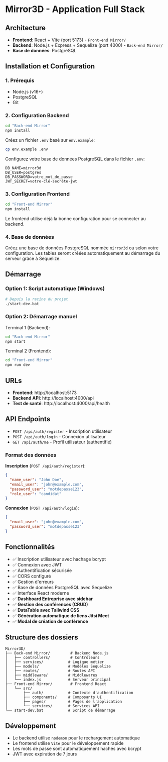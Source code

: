 # Mirror3D - Application Full Stack

## Architecture
- **Frontend**: React + Vite (port 5173) - `Front-end Mirror/`
- **Backend**: Node.js + Express + Sequelize (port 4000) - `Back-end Mirror/`
- **Base de données**: PostgreSQL

## Installation et Configuration

### 1. Prérequis
- Node.js (v16+)
- PostgreSQL
- Git

### 2. Configuration Backend
```bash
cd "Back-end Mirror"
npm install
```

Créez un fichier `.env` basé sur `env.example`:
```bash
cp env.example .env
```

Configurez votre base de données PostgreSQL dans le fichier `.env`:
```env
DB_NAME=mirror3d
DB_USER=postgres
DB_PASSWORD=votre_mot_de_passe
JWT_SECRET=votre-clé-secrète-jwt
```

### 3. Configuration Frontend
```bash
cd "Front-end Mirror"
npm install
```

Le frontend utilise déjà la bonne configuration pour se connecter au backend.

### 4. Base de données
Créez une base de données PostgreSQL nommée `mirror3d` ou selon votre configuration.
Les tables seront créées automatiquement au démarrage du serveur grâce à Sequelize.

## Démarrage

### Option 1: Script automatique (Windows)
```bash
# Depuis la racine du projet
./start-dev.bat
```

### Option 2: Démarrage manuel
Terminal 1 (Backend):
```bash
cd "Back-end Mirror"
npm start
```

Terminal 2 (Frontend):
```bash
cd "Front-end Mirror"
npm run dev
```

## URLs
- **Frontend**: http://localhost:5173
- **Backend API**: http://localhost:4000/api
- **Test de santé**: http://localhost:4000/api/health

## API Endpoints
- `POST /api/auth/register` - Inscription utilisateur
- `POST /api/auth/login` - Connexion utilisateur
- `GET /api/auth/me` - Profil utilisateur (authentifié)

### Format des données

**Inscription** (`POST /api/auth/register`):
```json
{
  "name_user": "John Doe",
  "email_user": "john@example.com",
  "password_user": "motdepasse123",
  "role_user": "candidat"
}
```

**Connexion** (`POST /api/auth/login`):
```json
{
  "email_user": "john@example.com",
  "password_user": "motdepasse123"
}
```

## Fonctionnalités
- ✅ Inscription utilisateur avec hachage bcrypt
- ✅ Connexion avec JWT
- ✅ Authentification sécurisée
- ✅ CORS configuré
- ✅ Gestion d'erreurs
- ✅ Base de données PostgreSQL avec Sequelize
- ✅ Interface React moderne
- ✅ **Dashboard Entreprise avec sidebar**
- ✅ **Gestion des conférences (CRUD)**
- ✅ **DataTable avec Tailwind CSS**
- ✅ **Génération automatique de liens Jitsi Meet**
- ✅ **Modal de création de conférence**

## Structure des dossiers
```
Mirror3D/
├── Back-end Mirror/         # Backend Node.js
│   ├── controllers/         # Contrôleurs
│   ├── services/           # Logique métier
│   ├── models/             # Modèles Sequelize
│   ├── routes/             # Routes API
│   ├── middleware/         # Middlewares
│   └── index.js            # Serveur principal
├── Front-end Mirror/        # Frontend React
│   └── src/
│       ├── auth/           # Contexte d'authentification
│       ├── components/     # Composants UI
│       ├── pages/          # Pages de l'application
│       └── services/       # Services API
└── start-dev.bat           # Script de démarrage
```

## Développement
- Le backend utilise `nodemon` pour le rechargement automatique
- Le frontend utilise `Vite` pour le développement rapide
- Les mots de passe sont automatiquement hachés avec bcrypt
- JWT avec expiration de 7 jours
